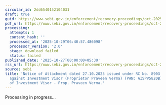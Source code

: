 ```yaml
---
circular_id: 2dd6540152104031
draft: true
guid: https://www.sebi.gov.in/enforcement/recovery-proceedings/oct-2025/notice-of-attachment-dated-27-10-2025-issued-under-rc-no-8903-of-2025-drawn-against-investment-visor-proprietor-praveen-verma-pan-aispv5820b-in-the-matter-of-investment-visor-prop-praveen-ver-_97311.html
pdf_url: https://www.sebi.gov.in/enforcement/recovery-proceedings/oct-2025/notice-of-attachment-dated-27-10-2025-issued-under-rc-no-8903-of-2025-drawn-against-investment-visor-proprietor-praveen-verma-pan-aispv5820b-in-the-matter-of-investment-visor-prop-praveen-ver-_97311.html
processing:
  attempts: 1
  content_hash: ''
  processed_at: '2025-10-29T06:40:57.486098'
  processor_version: '2.0'
  stage: download_failed
  status: failed
published_date: '2025-10-27T00:00:00+05:30'
rss_url: https://www.sebi.gov.in/enforcement/recovery-proceedings/oct-2025/notice-of-attachment-dated-27-10-2025-issued-under-rc-no-8903-of-2025-drawn-against-investment-visor-proprietor-praveen-verma-pan-aispv5820b-in-the-matter-of-investment-visor-prop-praveen-ver-_97311.html
source: sebi
title: 'Notice of Attachment dated 27.10.2025 issued under RC No. 8903 of 2025 drawn
  against Investment Visor (Proprietor Praveen Verma) (PAN: AISPV5820B) in the matter
  of Investment Visor - Prop. Praveen Verma.'
---
```


Processing in progress...